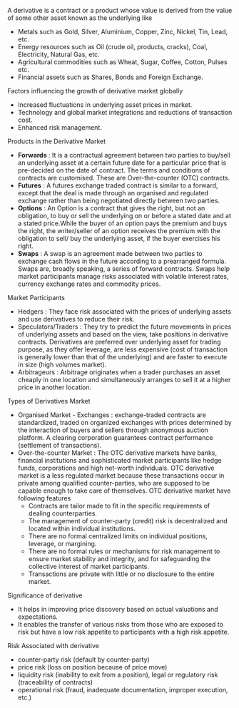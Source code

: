 A derivative is a contract or a product whose value is derived from the value of some other asset known as the underlying like
* Metals such as Gold, Silver, Aluminium, Copper, Zinc, Nickel, Tin, Lead, etc.
* Energy resources such as Oil (crude oil, products, cracks), Coal, Electricity, Natural Gas, etc.
* Agricultural commodities such as Wheat, Sugar, Coffee, Cotton, Pulses etc.
* Financial assets such as Shares, Bonds and Foreign Exchange.

Factors influencing the growth of derivative market globally
* Increased fluctuations in underlying asset prices in market.
* Technology and global market integrations and reductions of transaction cost.
* Enhanced risk management.

Products in the Derivative Market
* **Forwards** : It is a contractual agreement between two parties to buy/sell an underlying asset at a certain future date for a particular price that is pre-decided on the date of contract. The terms and conditions of contracts are customised. These are Over-the-counter (OTC) contracts.
* **Futures** : A futures exchange traded contract is similar to a forward, except that the deal is made through an organised and regulated exchange rather than being negotiated directly between two parties.
* **Options** : An Option is a contract that gives the right, but not an obligation, to buy or sell the underlying on or before a stated date and at a stated price.While the buyer of an option pays the premium and buys the right, the writer/seller of an option receives the premium with the obligation to sell/ buy the underlying asset, if the buyer exercises his right.
* **Swaps** : A swap is an agreement made between two parties to exchange cash flows in the future according to a prearranged formula. Swaps are, broadly speaking, a series of forward contracts. Swaps help market participants manage risks associated with volatile interest rates, currency exchange rates and commodity prices.

Market Participants
* Hedgers : They face risk associated with the prices of underlying assets and use derivatives to reduce their risk.
* Speculators/Traders : They try to predict the future movements in prices of underlying assets and based on the view, take positions in derivative contracts. Derivatives are preferred over underlying asset for trading purpose, as they offer leverage, are less expensive (cost of transaction is generally lower than that of the underlying) and are faster to execute in size (high volumes market).
* Arbitrageurs : Arbitrage originates when a trader purchases an asset cheaply in one location and simultaneously arranges to sell it at a higher price in another location.

Types of Derivatives Market
* Organised Market - Exchanges : exchange-traded contracts are standardized, traded on organized exchanges with prices determined by the interaction of buyers and sellers through anonymous auction platform. A clearing corporation guarantees contract performance (settlement of transactions).
* Over-the-counter Market : The OTC derivative markets have banks, financial institutions and sophisticated market participants like hedge funds, corporations and high net-worth individuals. OTC derivative market is a less regulated market because these transactions occur in private among qualified counter-parties, who are supposed to be capable enough to take care of themselves. OTC derivative market have following features
	* Contracts are tailor made to fit in the specific requirements of dealing counterparties.
	* The management of counter-party (credit) risk is decentralized and located within individual institutions.
	* There are no formal centralized limits on individual positions, leverage, or margining.
	* There are no formal rules or mechanisms for risk management to ensure market stability and integrity, and for safeguarding the collective interest of market participants.
	* Transactions are private with little or no disclosure to the entire market.

Significance of derivative
* It helps in improving price discovery based on actual valuations and expectations.
* It enables the transfer of various risks from those who are exposed to risk but have a low risk appetite to participants with a high risk appetite.

Risk Associated with derivative
* counter-party risk (default by counter-party)
* price risk (loss on position because of price move)
* liquidity risk (inability to exit from a position), legal or regulatory risk (traceability of contracts)
* operational risk (fraud, inadequate documentation, improper execution, etc.)



